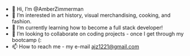 - 👋 Hi, I’m @AmberZimmerman
- 👀 I’m interested in art history, visual merchandising, cooking, and fashion.
- 🌱 I’m currently learning how to become a full stack developer!
- 💞️ I’m looking to collaborate on coding projects - once I get through my bootcamp (:
- 📫 How to reach me - my e-mail ajz1221@gmail.com

<!---
AmberZimmerman/AmberZimmerman is a ✨ special ✨ repository because its `README.md` (this file) appears on your GitHub profile.
You can click the Preview link to take a look at your changes.
--->
